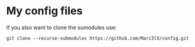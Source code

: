 # My config files

If you also want to clone the sumodules use:
```
git clone --recurse-submodules https://github.com/Marc3lX/config.git
```
